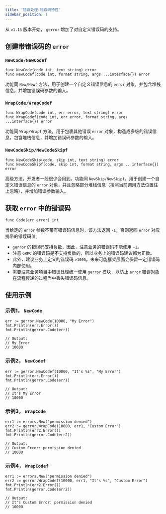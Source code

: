 ```yaml
---
title: '错误处理-错误码特性'
sidebar_position: 1
---
```


从 `v1.15` 版本开始， `gerror` 增加了对自定义错误码的支持。

## 创建带错误码的 `error`

### `NewCode/NewCodef`

```
func NewCode(code int, text string) error
func NewCodef(code int, format string, args ...interface{}) error
```

功能同 `New/Newf` 方法，用于创建一个自定义错误信息的 `error` 对象，并包含堆栈信息，并增加错误码参数的输入。

### `WrapCode/WrapCodef`

```
func WrapCode(code int, err error, text string) error
func WrapCodef(code int, err error, format string, args ...interface{}) error
```

功能同 `Wrap/Wrapf` 方法，用于包裹其他错误 `error` 对象，构造成多级的错误信息，包含堆栈信息，并增加错误码参数的输入。

### `NewCodeSkip/NewCodeSkipf`

```
func NewCodeSkip(code, skip int, text string) error
func NewCodeSkipf(code, skip int, format string, args ...interface{}) error
```

高级方法，开发者一般很少会用到。功能同 `NewSkip/NewSkipf`，用于创建一个自定义错误信息的 `error` 对象，并且忽略部分堆栈信息（按照当前调用方法位置往上忽略），并增加错误参数输入。

## 获取 `error` 中的错误码

```
func Code(err error) int
```

当给定的 `error` 参数不带有错误码信息时，该方法返回 `-1`，否则返回 `error` 对应携带的错误码值。

- `gerror` 的错误码支持负数，因此，注意业务的错误码不能使用 `-1`。
- 注意 `GRPC` 的错误码是不支持负数的，所以业务上的错误码建议都为正数。
- 此外，建议业务上定义的错误码 `>1000`，未来可能框架层面会保留一定错误码内部使用。
- 需要注意业务项目中错误处理统一使用 `gerror` 模块，以防止 `error` 错误对象在流程传递的过程当中丢失错误码信息。

## 使用示例

### 示例1， `NewCode`

```
err := gerror.NewCode(10000, "My Error")
fmt.Println(err.Error())
fmt.Println(gerror.Code(err))

// Output:
// My Error
// 10000
```

### 示例2， `NewCodef`

```
err := gerror.NewCodef(10000, "It's %s", "My Error")
fmt.Println(err.Error())
fmt.Println(gerror.Code(err))

// Output:
// It's My Error
// 10000
```

### 示例3， `WrapCode`

```
err1 := errors.New("permission denied")
err2 := gerror.WrapCode(10000, err1, "Custom Error")
fmt.Println(err2.Error())
fmt.Println(gerror.Code(err2))

// Output:
// Custom Error: permission denied
// 10000
```

### 示例4， `WrapCodef`

```
err1 := errors.New("permission denied")
err2 := gerror.WrapCodef(10000, err1, "It's %s", "Custom Error")
fmt.Println(err2.Error())
fmt.Println(gerror.Code(err2))

// Output:
// It's Custom Error: permission denied
// 10000
```